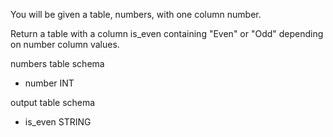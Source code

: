 You will be given a table, numbers, with one column number.

Return a table with a column is_even containing "Even" or "Odd" depending on number column values.

numbers table schema
- number INT

output table schema
- is_even STRING